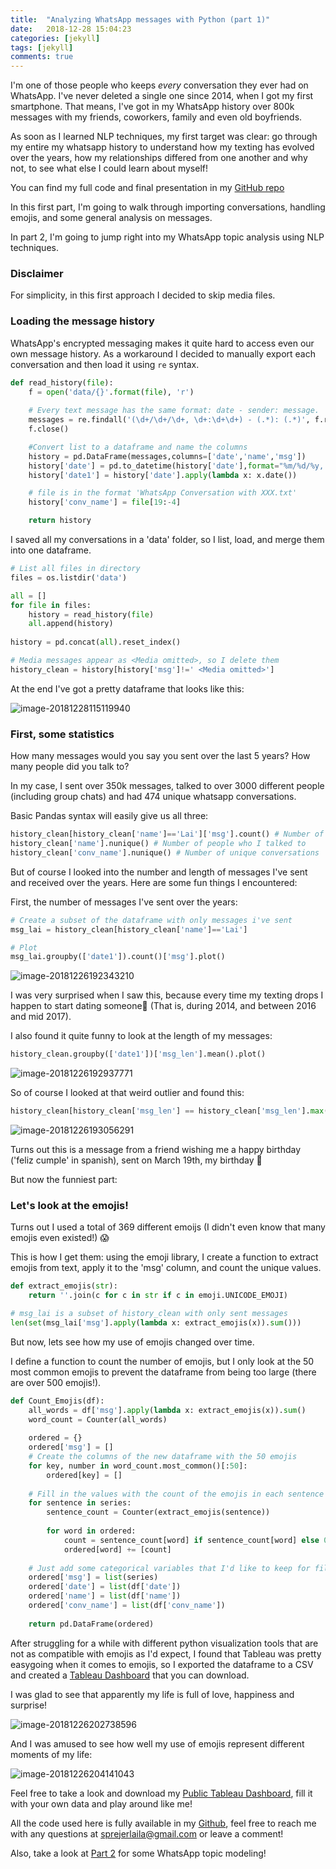 ```yaml
---
title:  "Analyzing WhatsApp messages with Python (part 1)"
date:   2018-12-28 15:04:23
categories: [jekyll]
tags: [jekyll]
comments: true
---
```

I'm one of those people who keeps *every* conversation they ever had on WhatsApp. I've never deleted a single one since 2014, when I got my first smartphone. That means, I've got in my WhatsApp history over 800k messages with my friends, coworkers, family and even old boyfriends. 

As soon as I learned NLP techniques, my first target was clear: go through my entire my whatsapp history to understand how my texting has evolved over the years, how my relationships differed from one another and why not, to see what else I could learn about myself! 

You can find my full code and final presentation in my [GitHub repo](https://github.com/sprejerlaila/whatsapp-me)

In this first part, I'm going to walk through importing conversations, handling emojis, and some general analysis on messages.

In part 2, I'm going to jump right into my WhatsApp topic analysis using NLP techniques.

### Disclaimer 

For simplicity, in this first approach I decided to skip media files. 

### Loading the message history

WhatsApp's encrypted messaging makes it quite hard to access even our own message history. As a workaround I decided to manually export each conversation and then load it using `re` syntax.

```python
def read_history(file):
    f = open('data/{}'.format(file), 'r')
 
    # Every text message has the same format: date - sender: message. 
    messages = re.findall('(\d+/\d+/\d+, \d+:\d+\d+) - (.*): (.*)', f.read())
    f.close()

    #Convert list to a dataframe and name the columns
    history = pd.DataFrame(messages,columns=['date','name','msg'])
    history['date'] = pd.to_datetime(history['date'],format="%m/%d/%y, %H:%M")
    history['date1'] = history['date'].apply(lambda x: x.date())

    # file is in the format 'WhatsApp Conversation with XXX.txt'
    history['conv_name'] = file[19:-4]

    return history
```

I saved all my conversations in a 'data' folder, so I list, load, and merge them into one dataframe.

```python
# List all files in directory
files = os.listdir('data')

all = []
for file in files:
    history = read_history(file)
    all.append(history)
    
history = pd.concat(all).reset_index()

# Media messages appear as <Media omitted>, so I delete them
history_clean = history[history['msg']!=' <Media omitted>']
```

At the end I've got a pretty dataframe that looks like this:

![image-20181228115119940](/jekyll-uno/images/image-20181228115119940.jpg)

### First, some statistics

How many messages would you say you sent over the last 5 years? How many people did you talk to? 

In my case, I sent over 350k messages, talked to over 3000 different people (including group chats) and had 474 unique whatsapp conversations.

Basic Pandas syntax will easily give us all three: 

```python
history_clean[history_clean['name']=='Lai']['msg'].count() # Number of messages sent
history_clean['name'].nunique() # Number of people who I talked to
history_clean['conv_name'].nunique() # Number of unique conversations
```

But of course I looked into the number and length of messages I've sent and received over the years. Here are some fun things I encountered:

First, the number of messages I've sent over the years:

```python
# Create a subset of the dataframe with only messages i've sent
msg_lai = history_clean[history_clean['name']=='Lai']

# Plot
msg_lai.groupby(['date1']).count()['msg'].plot()
```



![image-20181226192343210](/jekyll-uno/images/image-20181226192343210.jpg)

I was very surprised when I saw this, because every time my texting drops I happen to start dating someone:see_no_evil: (That is, during 2014, and between 2016 and mid 2017).

I also found it quite funny to look at the length of my messages:

```python
history_clean.groupby(['date1'])['msg_len'].mean().plot()
```

![image-20181226192937771](/jekyll-uno/images/image-20181226192937771.jpg)

So of course I looked at that weird outlier and found this:

```python
history_clean[history_clean['msg_len'] == history_clean['msg_len'].max()]['msg'].values
```

![image-20181226193056291](/jekyll-uno/images/image-20181226193056291.jpg)

Turns out this is a message from a friend wishing me a happy birthday ('feliz cumple' in spanish), sent on March 19th, my birthday :slightly_smiling_face:

But now the funniest part:

### Let's look at the emojis!

Turns out I used a total of 369 different emoijs (I didn't even know that many emojis even existed!) :scream:

This is how I get them: using the emoji library, I create a function to extract emojis from text, apply it to the 'msg' column, and count the unique values. 

```python
def extract_emojis(str):
    return ''.join(c for c in str if c in emoji.UNICODE_EMOJI)

# msg_lai is a subset of history_clean with only sent messages
len(set(msg_lai['msg'].apply(lambda x: extract_emojis(x)).sum()))
```

But now, lets see how my use of emojis changed over time. 

I define a function to count the number of emojis, but I only look at the 50 most common emojis to prevent the dataframe from being too large (there are over 500 emojis!).

```python
def Count_Emojis(df):
    all_words = df['msg'].apply(lambda x: extract_emojis(x)).sum()
    word_count = Counter(all_words)
     
    ordered = {}
    ordered['msg'] = []
    # Create the columns of the new dataframe with the 50 emojis
    for key, number in word_count.most_common()[:50]:
        ordered[key] = []
    
    # Fill in the values with the count of the emojis in each sentence
    for sentence in series:
        sentence_count = Counter(extract_emojis(sentence))
        
        for word in ordered:
            count = sentence_count[word] if sentence_count[word] else 0
            ordered[word] += [count]
    
    # Just add some categorical variables that I'd like to keep for filtering purposes
    ordered['msg'] = list(series)
    ordered['date'] = list(df['date'])
    ordered['name'] = list(df['name'])
    ordered['conv_name'] = list(df['conv_name'])
    
    return pd.DataFrame(ordered)
```

After struggling for a while with different python visualization tools that are not as compatible with emojis as I'd expect, I found that Tableau was pretty easygoing when it comes to emojis, so I exported the dataframe to a CSV and created a [Tableau Dashboard](https://public.tableau.com/profile/laila4760#!/vizhome/Emojis_1/Emojis?publish=yes) that you can download.

I was glad to see that apparently my life is full of love, happiness and surprise! 

![image-20181226202738596](/jekyll-uno/images/image-20181226202738596.jpg)



And I was amused to see how well my use of emojis represent different moments of my life:

![image-20181226204141043](/jekyll-uno/images/image-20181226204141043.jpg)

Feel free to take a look and download my [Public Tableau Dashboard](https://public.tableau.com/profile/laila4760#!/vizhome/Emojis_1/Emojis?publish=yes), fill it with your own data and play around like me!  

All the code used here is fully available in my [Github](https://github.com/sprejerlaila/), feel free to reach me with any questions at sprejerlaila@gmail.com or leave a comment! 

Also, take a look at [Part 2](link) for some WhatsApp topic modeling!

